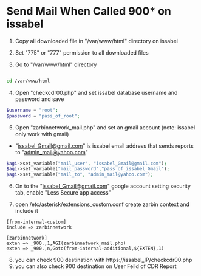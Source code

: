 # Send Mail When Called 900* on issabel

1. Copy all downloaded file in "/var/www/html" directory on issabel

2. Set "775" or "777" permission to all downloaded files

3. Go to "/var/www/html" directory

``` bash script

cd /var/www/html 

```

4. Open "checkcdr00.php" and set issabel database username and password and save
``` php
$username = "root";
$password = "pass_of_root";
```
5. Open "zarbinnetwork_mail.php" and set an gmail account (note: issabel only work with gmail)
  - "issabel_Gmail@gmail.com" is issabel email address that sends reports to "admin_mail@yahoo.com"
```php
$agi->set_variable("mail_user", "issabel_Gmail@gmail.com"); 
$agi->set_variable("mail_password","pass_of_issabel_Gmail");
$agi->set_variable("mail_to", "admin_mail@yahoo.com");
```

6. On to the "issabel_Gmail@gmail.com" google account setting security tab, enable "Less Secure app access"

7. open /etc/asterisk/extensions_custom.conf create zarbin context and include it
```
[from-internal-custom]
include => zarbinnetwork

[zarbinnetwork]
exten => _900.,1,AGI(zarbinnetwork_mail.php)
exten => _900.,n,Goto(from-internal-additional,${EXTEN},1)
```
8. you can check 900 destination with https://issabel_IP/checkcdr00.php
9. you can also check 900 destination on User Feild of CDR Report 
